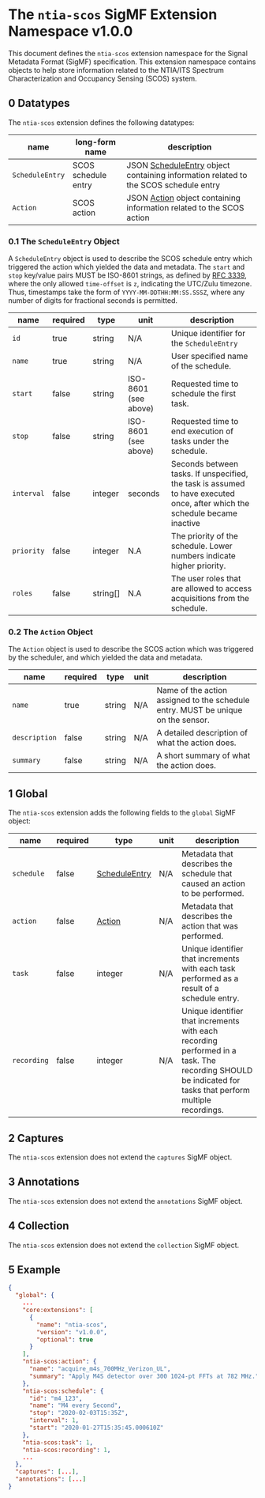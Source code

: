 # The `ntia-scos` SigMF Extension Namespace v1.0.0

This document defines the `ntia-scos` extension namespace for the Signal Metadata Format (SigMF) specification. This extension namespace contains objects to help store information related to the NTIA/ITS Spectrum Characterization and Occupancy Sensing (SCOS) system.

## 0 Datatypes

The `ntia-scos` extension defines the following datatypes:

|name|long-form name|description|
|----|--------------|-----------|
|`ScheduleEntry`|SCOS schedule entry|JSON [ScheduleEntry](#01-the-scheduleentry-object) object containing information related to the SCOS schedule entry|
|`Action`|SCOS action|JSON [Action](#02-the-action-object) object containing information related to the SCOS action|

### 0.1 The `ScheduleEntry` Object

A `ScheduleEntry` object is used to describe the SCOS schedule entry which triggered the action which yielded the data and metadata. The `start` and `stop` key/value pairs MUST be ISO-8601 strings, as defined by [RFC 3339](https://www.ietf.org/rfc/rfc3339.txt), where the only allowed `time-offset` is `z`, indicating the UTC/Zulu timezone. Thus, timestamps take the form of `YYYY-MM-DDTHH:MM:SS.SSSZ`, where any number of digits for fractional seconds is permitted.

|name|required|type|unit|description|
|----|--------------|-------|-------|-----------|
|`id`|true|string|N/A|Unique identifier for the `ScheduleEntry`|
|`name`|true|string|N/A|User specified name of the schedule.|
|`start`|false|string|ISO-8601 (see above)|Requested time to schedule the first task.|
|`stop`|false|string|ISO-8601 (see above)|Requested time to end execution of tasks under the schedule.|
|`interval`|false|integer|seconds|Seconds between tasks. If unspecified, the task  is assumed to have executed once, after which the schedule became inactive|
|`priority`|false|integer|N.A|The priority of the schedule. Lower numbers indicate higher priority.|
|`roles`|false|string[]|N.A|The user roles that are allowed to access acquisitions from the schedule.|

### 0.2 The `Action` Object

The `Action` object is used to describe the SCOS action which was triggered by the scheduler, and which yielded the data and metadata.

|name|required|type|unit|description|
|----|--------------|-------|-------|-----------|
|`name`|true|string|N/A|Name of the action assigned to the schedule entry. MUST be unique on the sensor.|
|`description`|false|string|N/A|A detailed description of what the action does.|
|`summary`|false|string|N/A|A short summary of what the action does.|

## 1 Global

The `ntia-scos` extension adds the following fields to the `global` SigMF object:

|name| required |type|unit|description|
|----|----------|-------|-------|-----------|
|`schedule`| false    | [ScheduleEntry](#01-the-scheduleentry-object)|N/A|Metadata that describes the schedule that caused an action to be performed.|
|`action`| false    |[Action](#02-the-action-object)|N/A|Metadata that describes the action that was performed.|
|`task`| false    |integer|N/A|Unique identifier that increments with each task performed as a result of a schedule entry.|
|`recording`| false    |integer|N/A|Unique identifier that increments with each recording performed in a task. The recording SHOULD be indicated for tasks that perform multiple recordings. |

## 2 Captures

The `ntia-scos` extension does not extend the `captures` SigMF object.

## 3 Annotations

The `ntia-scos` extension does not extend the `annotations` SigMF object.

## 4 Collection

The `ntia-scos` extension does not extend the `collection` SigMF object.

## 5 Example

```json
{
  "global": {
    ...
    "core:extensions": [
      {
        "name": "ntia-scos",
        "version": "v1.0.0",
        "optional": true
      }
    ],
    "ntia-scos:action": {
      "name": "acquire_m4s_700MHz_Verizon_UL",
      "summary": "Apply M4S detector over 300 1024-pt FFTs at 782 MHz."
    },
    "ntia-scos:schedule": {
      "id": "m4_123",
      "name": "M4 every Second",
      "stop": "2020-02-03T15:35Z",
      "interval": 1,
      "start": "2020-01-27T15:35:45.000610Z"
    },
    "ntia-scos:task": 1,
    "ntia-scos:recording": 1,
    ...
  },
  "captures": [...],
  "annotations": [...]
}
```

